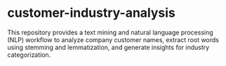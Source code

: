 # customer-industry-analysis
This repository provides a text mining and natural language processing (NLP) workflow to analyze company customer names, extract root words using stemming and lemmatization, and generate insights for industry categorization.
